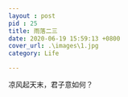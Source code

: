 ```yaml
---
layout : post
pid : 25
title: 雨落二三
date: 2020-06-19 15:59:13 +0800
cover_url: .\images\1.jpg
category: Life

---
```


凉风起天末，君子意如何？
